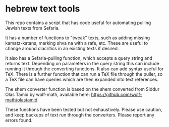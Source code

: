 # hebrew text tools

This repo contains a script that has code useful for automating pulling Jewish texts from Sefaria.

It has a number of functions to "tweak" texts, such as adding missing kamatz-katans, marking shva na with a rafe, etc.
These are useful to change around diacritics in an existing texts if desired.

It also has a Sefaria-pulling function, which accepts a query string and returns text.
Depending on parameters in the query string this can include running it through the converting functions.
It also can add syntax useful for TeX.
There is a further function that can run a TeX file through the puller, so a TeX file can have queries which are then expanded into text references.

The shem converter function is based on the shem converted from Siddur Olas Tamid by wolf-math, available here: https://github.com/wolf-math/olastamid

These functions have been tested but not exhaustively.
Please use caution, and keep backups of text run through the converters.
Please report any errors found.
